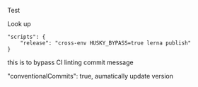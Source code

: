 Test

Look up

```
"scripts": {
    "release": "cross-env HUSKY_BYPASS=true lerna publish"
}
```

this is to bypass CI linting commit message

"conventionalCommits": true, aumatically update version
